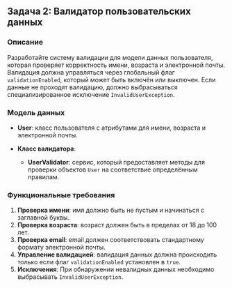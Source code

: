 ## Задача 2: Валидатор пользовательских данных

### Описание

Разработайте систему валидации для модели данных пользователя, которая проверяет корректность имени, возраста и электронной почты. Валидация должна управляться через глобальный флаг `validationEnabled`, который может быть включён или выключен. Если данные не проходят валидацию, должно выбрасываться специализированное исключение `InvalidUserException`.

### Модель данных

- **User**: класс пользователя с атрибутами для имени, возраста и электронной почты.

- **Класс валидатора**:
  - **UserValidator**: сервис, который предоставляет методы для проверки объектов `User` на соответствие определённым правилам.

### Функциональные требования

1. **Проверка имени**: имя должно быть не пустым и начинаться с заглавной буквы.
2. **Проверка возраста**: возраст должен быть в пределах от 18 до 100 лет.
3. **Проверка email**: email должен соответствовать стандартному формату электронной почты.
4. **Управление валидацией**: валидация данных должна происходить только если флаг `validationEnabled` установлен в `true`.
5. **Исключения**: При обнаружении невалидных данных необходимо выбрасывать `InvalidUserException`.
